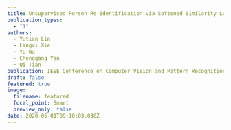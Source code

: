 ```yaml
---
title: Unsupervised Person Re-identification via Softened Similarity Learning
publication_types:
  - "1"
authors:
  - Yutian Lin
  - Lingxi Xie
  - Yu Wu
  - Chenggang Yan
  - Qi Tian
publication: IEEE Conference on Computer Vision and Pattern Recognition
draft: false
featured: true
image:
  filename: featured
  focal_point: Smart
  preview_only: false
date: 2020-06-01T09:10:03.038Z
---
```

